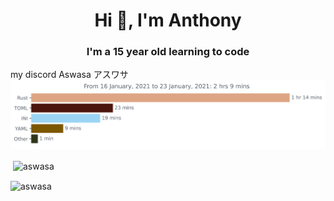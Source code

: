 <h1 align="center">Hi 👋, I'm Anthony</h1>
<h3 align="center">I'm a 15 year old learning to code</h3>
my discord Aswasa アスワサ

<img src="https://github.com/Aswasa/aswasa/blob/main/images/stat.svg" alt="Aswasa WakaTime Activity"/>






<p>&nbsp;<img align="center" src="https://github-readme-stats.vercel.app/api?username=aswasa&show_icons=true&theme=dark&locale=en" alt="aswasa" /></p>

<p><img align="center" src="https://github-readme-streak-stats.herokuapp.com/?user=aswasa&theme=dark" alt="aswasa" /></p>

